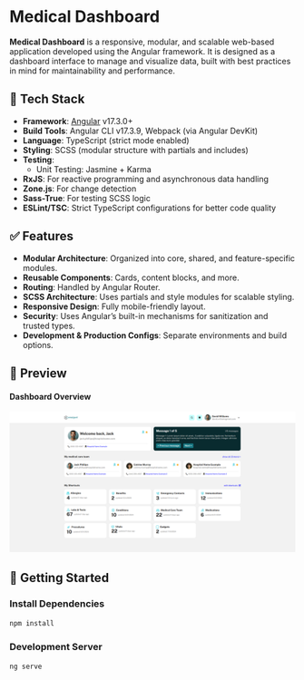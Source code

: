 # Medical Dashboard

**Medical Dashboard** is a responsive, modular, and scalable web-based application developed using the Angular framework. It is designed as a dashboard interface to manage and visualize data, built with best practices in mind for maintainability and performance.

## 🔧 Tech Stack

- **Framework**: [Angular](https://angular.io/) v17.3.0+
- **Build Tools**: Angular CLI v17.3.9, Webpack (via Angular DevKit)
- **Language**: TypeScript (strict mode enabled)
- **Styling**: SCSS (modular structure with partials and includes)
- **Testing**:
  - Unit Testing: Jasmine + Karma
- **RxJS**: For reactive programming and asynchronous data handling
- **Zone.js**: For change detection
- **Sass-True**: For testing SCSS logic
- **ESLint/TSC**: Strict TypeScript configurations for better code quality

## ✅ Features

- **Modular Architecture**: Organized into core, shared, and feature-specific modules.
- **Reusable Components**: Cards, content blocks, and more.
- **Routing**: Handled by Angular Router.
- **SCSS Architecture**: Uses partials and style modules for scalable styling.
- **Responsive Design**: Fully mobile-friendly layout.
- **Security**: Uses Angular’s built-in mechanisms for sanitization and trusted types.
- **Development & Production Configs**: Separate environments and build options.

## 📸 Preview

#### Dashboard Overview

![Dashboard Overview](src/assets/screenshots/desktop-overview.png)

## 🚀 Getting Started

### Install Dependencies

```bash
npm install
```

### Development Server

```bash
ng serve
```
